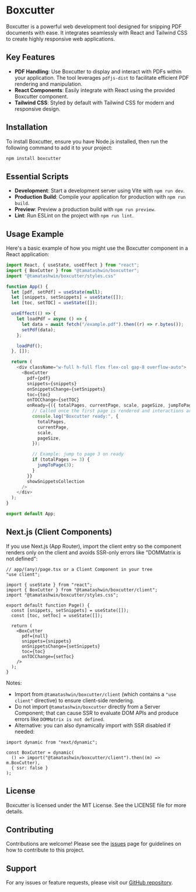 # Boxcutter

Boxcutter is a powerful web development tool designed for snipping PDF documents with ease. It integrates seamlessly with React and Tailwind CSS to create highly responsive web applications.

## Key Features

- **PDF Handling**: Use Boxcutter to display and interact with PDFs within your application. The tool leverages `pdfjs-dist` to facilitate efficient PDF rendering and manipulation.
- **React Components**: Easily integrate with React using the provided Boxcutter component.
- **Tailwind CSS**: Styled by default with Tailwind CSS for modern and responsive design.

## Installation

To install Boxcutter, ensure you have Node.js installed, then run the following command to add it to your project:

```bash
npm install boxcutter
```

## Essential Scripts

- **Development**: Start a development server using Vite with `npm run dev`.
- **Production Build**: Compile your application for production with `npm run build`.
- **Preview**: Preview a production build with `npm run preview`.
- **Lint**: Run ESLint on the project with `npm run lint`.

## Usage Example

Here's a basic example of how you might use the Boxcutter component in a React application:

```javascript
import React, { useState, useEffect } from "react";
import { BoxCutter } from "@tamatashwin/boxcutter";
import "@tamatashwin/boxcutter/styles.css"

function App() {
  let [pdf, setPdf] = useState(null);
  let [snippets, setSnippets] = useState([]);
  let [toc, setTOC] = useState([]);

  useEffect(() => {
    let loadPdf = async () => {
      let data = await fetch("/example.pdf").then((r) => r.bytes());
      setPdf(data);
    };

    loadPdf();
  }, []);

  return (
    <div className="w-full h-full flex flex-col gap-8 overflow-auto">
      <BoxCutter
        pdf={pdf}
        snippets={snippets}
        onSnippetsChange={setSnippets}
        toc={toc}
        onTOCChange={setTOC}
        onReady={({ totalPages, currentPage, scale, pageSize, jumpToPage }) => {
          // Called once the first page is rendered and interactions are ready
          console.log("Boxcutter ready:", {
            totalPages,
            currentPage,
            scale,
            pageSize,
          });

          // Example: jump to page 3 on ready
          if (totalPages >= 3) {
            jumpToPage(3);
          }
        }}
        showSnippetsCollection
      />
    </div>
  );
}

export default App;
```

## Next.js (Client Components)

If you use Next.js (App Router), import the client entry so the component renders only on the client and avoids SSR-only errors like "DOMMatrix is not defined":

```tsx
// app/(any)/page.tsx or a Client Component in your tree
"use client";

import { useState } from "react";
import { BoxCutter } from "@tamatashwin/boxcutter/client";
import "@tamatashwin/boxcutter/styles.css";

export default function Page() {
  const [snippets, setSnippets] = useState([]);
  const [toc, setToc] = useState([]);

  return (
    <BoxCutter
      pdf={null}
      snippets={snippets}
      onSnippetsChange={setSnippets}
      toc={toc}
      onTOCChange={setToc}
    />
  );
}
```

Notes:
- Import from `@tamatashwin/boxcutter/client` (which contains a `"use client"` directive) to ensure client-side rendering.
- Do not import `@tamatashwin/boxcutter` directly from a Server Component; that can cause SSR to evaluate DOM APIs and produce errors like `DOMMatrix is not defined`.
- Alternative: you can also dynamically import with SSR disabled if needed:

```tsx
import dynamic from "next/dynamic";

const BoxCutter = dynamic(
  () => import("@tamatashwin/boxcutter/client").then((m) => m.BoxCutter),
  { ssr: false }
);
```

## License

Boxcutter is licensed under the MIT License. See the LICENSE file for more details.

## Contributing

Contributions are welcome! Please see the [issues](https://github.com/tashes/boxcutter/issues) page for guidelines on how to contribute to this project.

## Support

For any issues or feature requests, please visit our [GitHub repository](https://github.com/tashes/boxcutter).

